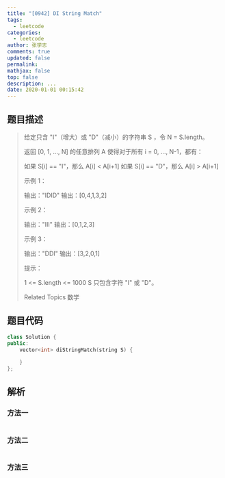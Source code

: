 ```yaml
---
title: "[0942] DI String Match"
tags:
  - leetcode
categories:
  - leetcode
author: 张学志
comments: true
updated: false
permalink:
mathjax: false
top: false
description: ...
date: 2020-01-01 00:15:42
---
```


## 题目描述

> 给定只含 "I"（增大）或 "D"（减小）的字符串 S ，令 N = S.length。 
> 
> 返回 [0, 1, ..., N] 的任意排列 A 使得对于所有 i = 0, ..., N-1，都有： 
> 
> 
> 如果 S[i] == "I"，那么 A[i] < A[i+1] 
> 如果 S[i] == "D"，那么 A[i] > A[i+1] 
> 
> 
> 
> 
> 示例 1： 
> 
> 输出："IDID"
> 输出：[0,4,1,3,2]
> 
> 
> 示例 2： 
> 
> 输出："III"
> 输出：[0,1,2,3]
> 
> 
> 示例 3： 
> 
> 输出："DDI"
> 输出：[3,2,0,1] 
> 
> 
> 
> 提示： 
> 
> 
> 1 <= S.length <= 1000 
> S 只包含字符 "I" 或 "D"。 
> 
> Related Topics 数学

## 题目代码

```cpp
class Solution {
public:
    vector<int> diStringMatch(string S) {
        
    }
};
```

## 解析

### 方法一

```cpp

```

### 方法二

```cpp

```

### 方法三

```cpp

```

